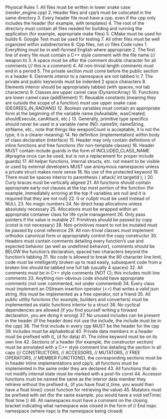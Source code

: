 Physical Rules 
	1.	All files must be written in lower snake case (render_engine.cpp)
	2.	Header files and cpp’s must be colocated in the same directory
	3.	Every header file must have a cpp, even if the cpp only includes the header (for example, with templates)
	4.	The root of the directory must contain all files needed for building and running the application (for example, appropriate make files)
	5.	CMake must be used for builds
	6.	Google Test must be used for testing
	7.	All other files must be well organized within subdirectories
	8.	Cpp files, not cc files
Code rules
	1.	Everything must be in well-formed English where appropriate
	2.	The first line of every file must contain a C++ style comment with the file name (// weapon.h)
	3.	A space must be after the comment double character for all comments (// this is a comment)
	4.	All non-trivial length comments must end in a period
	5.	The private section must come before the public section in a header
	6.	Elements interior to a namespace are not tabbed in
	7.	The private and public keywords must be indented 2 space characters
	8.	Elements interior should be appropriately tabbed (with spaces, not tab characters)
	9.	Classes are upper camel case (DynamicArray)
	10.	Functions are lower camel case (addElement)
	11.	Reusable constants (meaning they are outside the scope of a function) must use upper snake case (DEGREES_IN_RADIANS)
	12.	Boolean variables must contain an appropriate form at the beginning of the variable name (isAvailable, wasCreated, shouldExecute, canAttack, etc.)
	13.	Generally, primitive type specifics should never be used in a variable name (NO: nameStr, nameString, strName, etc., note that things like weaponCount is acceptable, it is not the type, it is a clearer meaning)
	14.	No definition (implementation) within body of class declaration (interface)
	15.	Header may only contain definitions of inline functions and free functions (for non-template classes)
	16.	Header MUST contain include guards in the form of INCLUDED_CLASS_NAME (#pragma once can be used, but is not a replacement for proper include guards)
	17.	All helper functions, internal structs, etc. not meant to be visible or used by external developers MUST use anonymous namespaces unless a private struct makes more sense
	18.	No use of the protected keyword
	19.	There must be spaces interior to parenthesis ( attack( int targetId ); )
	20.	Curly braces must be vertically aligned
	21.	All functions should contain appropriate early-out clauses at the top most portion of the function (for example, immediately erroring at the top if variables are null and it is required that they are not null)
	22.	0 or nullptr must be used instead of NULL
	23.	No magic numbers
	24.	No direct heap allocations unless absolutely necessary
	25.	Allocations must be wrapped within an appropriate container class for life cycle management
	26.	Only pass pointers if the value is mutable
	27.	Primitives should be passed by copy (const is not necessary)
	28.	Non-primitives meant to not be mutated must be passed by const reference
	29.	All non-trivial classes must implement orthodox canonical form or appropriately control the copy constructor
	30.	Headers must contain comments detailing every function’s use and expected behavior (as well as undefined behavior), comments should be BELOW the function’s declaration, spaced two characters beyond the function’s tabbing
	31.	No code is allowed to break the 80 character line limit, code must be intelligently broken up to read easily, subsequent code from a broken line should be tabbed one full tab (usually 4 spaces)
	32.	All comments must be in C++ style comments (NOT C); this includes multi line comments
	33.	Anything non-obvious code should have appropriate comments (not over commented, not under commented)
	34.	Every class must implement an OStream insertion operator (<<) that writes a valid json string, this must be implemented as a free operator, not a friend
	35.	All public utility functions (for example, builders and converters) must be implemented as static functions interior to a struct
	36.	No cyclical dependencies are allowed (if you find yourself writing a forward declaration, you are doing it wrong)
	37.	No unused includes can be present in the header (if the header does not use the include, the include must be in the cpp)
	38.	The first include in every cpp MUST be the header for the cpp
	39.	Includes must be alphabetical
	40.	Private data members in a header must be prefixed with d_ (d for data)
	41.	The inline keyword must be on its own line
	42.	Sections of a header (for example, the constructor section) must be annotated with a C++ style comment line detailing the section in all caps (// CONSTRUCTORS, // ACCESSORS, // MUTATORS, // FREE OPERATORS, // MEMBER FUNCTIONS), the corresponding sections must be in header inline implementations and cpp’s, all functions must be implemented in the same order they are declared
	43.	All functions that do not modify internal state must be marked with a post-fix const
	44.	Accessor functions must be named the same as the interior data member they retrieve without the prefixed d_ (if you have float d_time, you would then have a float time() const function for retrieving the value)
	45.	Mutators must be prefixed with set (for the same example, you would have a void setTime( float time ))
	46.	All namespaces must have a comment on the closing bracket indicating what namespace was closed in the form of // End nspc namespace (where nspc is the namespace being closed)
